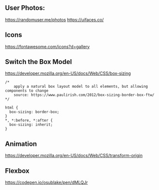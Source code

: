 



## User Photos:
https://randomuser.me/photos
https://uifaces.co/

## Icons
https://fontawesome.com/icons?d=gallery

## Switch the Box Model
https://developer.mozilla.org/en-US/docs/Web/CSS/box-sizing

```
/*
    apply a natural box layout model to all elements, but allowing components to change
    source: https://www.paulirish.com/2012/box-sizing-border-box-ftw/
*/

html {
  box-sizing: border-box;
}
*, *:before, *:after {
  box-sizing: inherit;
}
```



## Animation
https://developer.mozilla.org/en-US/docs/Web/CSS/transform-origin




## Flexbox
https://codepen.io/osublake/pen/dMLQJr